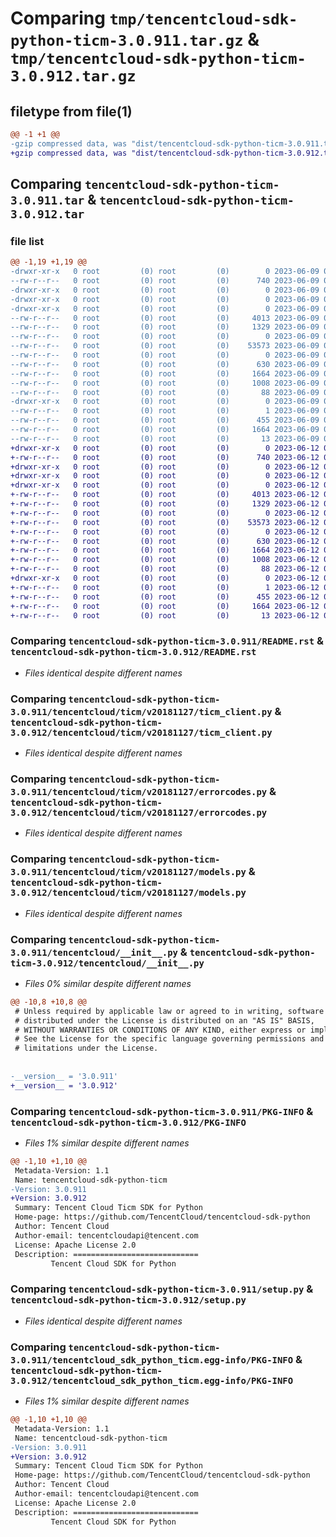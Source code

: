 # Comparing `tmp/tencentcloud-sdk-python-ticm-3.0.911.tar.gz` & `tmp/tencentcloud-sdk-python-ticm-3.0.912.tar.gz`

## filetype from file(1)

```diff
@@ -1 +1 @@
-gzip compressed data, was "dist/tencentcloud-sdk-python-ticm-3.0.911.tar", last modified: Fri Jun  9 02:29:15 2023, max compression
+gzip compressed data, was "dist/tencentcloud-sdk-python-ticm-3.0.912.tar", last modified: Mon Jun 12 03:14:04 2023, max compression
```

## Comparing `tencentcloud-sdk-python-ticm-3.0.911.tar` & `tencentcloud-sdk-python-ticm-3.0.912.tar`

### file list

```diff
@@ -1,19 +1,19 @@
-drwxr-xr-x   0 root         (0) root         (0)        0 2023-06-09 02:29:15.000000 tencentcloud-sdk-python-ticm-3.0.911/
--rw-r--r--   0 root         (0) root         (0)      740 2023-06-09 02:29:15.000000 tencentcloud-sdk-python-ticm-3.0.911/README.rst
-drwxr-xr-x   0 root         (0) root         (0)        0 2023-06-09 02:29:15.000000 tencentcloud-sdk-python-ticm-3.0.911/tencentcloud/
-drwxr-xr-x   0 root         (0) root         (0)        0 2023-06-09 02:29:15.000000 tencentcloud-sdk-python-ticm-3.0.911/tencentcloud/ticm/
-drwxr-xr-x   0 root         (0) root         (0)        0 2023-06-09 02:29:15.000000 tencentcloud-sdk-python-ticm-3.0.911/tencentcloud/ticm/v20181127/
--rw-r--r--   0 root         (0) root         (0)     4013 2023-06-09 02:29:15.000000 tencentcloud-sdk-python-ticm-3.0.911/tencentcloud/ticm/v20181127/ticm_client.py
--rw-r--r--   0 root         (0) root         (0)     1329 2023-06-09 02:29:15.000000 tencentcloud-sdk-python-ticm-3.0.911/tencentcloud/ticm/v20181127/errorcodes.py
--rw-r--r--   0 root         (0) root         (0)        0 2023-06-09 02:29:15.000000 tencentcloud-sdk-python-ticm-3.0.911/tencentcloud/ticm/v20181127/__init__.py
--rw-r--r--   0 root         (0) root         (0)    53573 2023-06-09 02:29:15.000000 tencentcloud-sdk-python-ticm-3.0.911/tencentcloud/ticm/v20181127/models.py
--rw-r--r--   0 root         (0) root         (0)        0 2023-06-09 02:29:15.000000 tencentcloud-sdk-python-ticm-3.0.911/tencentcloud/ticm/__init__.py
--rw-r--r--   0 root         (0) root         (0)      630 2023-06-09 02:29:15.000000 tencentcloud-sdk-python-ticm-3.0.911/tencentcloud/__init__.py
--rw-r--r--   0 root         (0) root         (0)     1664 2023-06-09 02:29:15.000000 tencentcloud-sdk-python-ticm-3.0.911/PKG-INFO
--rw-r--r--   0 root         (0) root         (0)     1008 2023-06-09 02:29:15.000000 tencentcloud-sdk-python-ticm-3.0.911/setup.py
--rw-r--r--   0 root         (0) root         (0)       88 2023-06-09 02:29:15.000000 tencentcloud-sdk-python-ticm-3.0.911/setup.cfg
-drwxr-xr-x   0 root         (0) root         (0)        0 2023-06-09 02:29:15.000000 tencentcloud-sdk-python-ticm-3.0.911/tencentcloud_sdk_python_ticm.egg-info/
--rw-r--r--   0 root         (0) root         (0)        1 2023-06-09 02:29:15.000000 tencentcloud-sdk-python-ticm-3.0.911/tencentcloud_sdk_python_ticm.egg-info/dependency_links.txt
--rw-r--r--   0 root         (0) root         (0)      455 2023-06-09 02:29:15.000000 tencentcloud-sdk-python-ticm-3.0.911/tencentcloud_sdk_python_ticm.egg-info/SOURCES.txt
--rw-r--r--   0 root         (0) root         (0)     1664 2023-06-09 02:29:15.000000 tencentcloud-sdk-python-ticm-3.0.911/tencentcloud_sdk_python_ticm.egg-info/PKG-INFO
--rw-r--r--   0 root         (0) root         (0)       13 2023-06-09 02:29:15.000000 tencentcloud-sdk-python-ticm-3.0.911/tencentcloud_sdk_python_ticm.egg-info/top_level.txt
+drwxr-xr-x   0 root         (0) root         (0)        0 2023-06-12 03:14:04.000000 tencentcloud-sdk-python-ticm-3.0.912/
+-rw-r--r--   0 root         (0) root         (0)      740 2023-06-12 03:14:04.000000 tencentcloud-sdk-python-ticm-3.0.912/README.rst
+drwxr-xr-x   0 root         (0) root         (0)        0 2023-06-12 03:14:04.000000 tencentcloud-sdk-python-ticm-3.0.912/tencentcloud/
+drwxr-xr-x   0 root         (0) root         (0)        0 2023-06-12 03:14:04.000000 tencentcloud-sdk-python-ticm-3.0.912/tencentcloud/ticm/
+drwxr-xr-x   0 root         (0) root         (0)        0 2023-06-12 03:14:04.000000 tencentcloud-sdk-python-ticm-3.0.912/tencentcloud/ticm/v20181127/
+-rw-r--r--   0 root         (0) root         (0)     4013 2023-06-12 03:14:04.000000 tencentcloud-sdk-python-ticm-3.0.912/tencentcloud/ticm/v20181127/ticm_client.py
+-rw-r--r--   0 root         (0) root         (0)     1329 2023-06-12 03:14:04.000000 tencentcloud-sdk-python-ticm-3.0.912/tencentcloud/ticm/v20181127/errorcodes.py
+-rw-r--r--   0 root         (0) root         (0)        0 2023-06-12 03:14:04.000000 tencentcloud-sdk-python-ticm-3.0.912/tencentcloud/ticm/v20181127/__init__.py
+-rw-r--r--   0 root         (0) root         (0)    53573 2023-06-12 03:14:04.000000 tencentcloud-sdk-python-ticm-3.0.912/tencentcloud/ticm/v20181127/models.py
+-rw-r--r--   0 root         (0) root         (0)        0 2023-06-12 03:14:04.000000 tencentcloud-sdk-python-ticm-3.0.912/tencentcloud/ticm/__init__.py
+-rw-r--r--   0 root         (0) root         (0)      630 2023-06-12 03:14:04.000000 tencentcloud-sdk-python-ticm-3.0.912/tencentcloud/__init__.py
+-rw-r--r--   0 root         (0) root         (0)     1664 2023-06-12 03:14:04.000000 tencentcloud-sdk-python-ticm-3.0.912/PKG-INFO
+-rw-r--r--   0 root         (0) root         (0)     1008 2023-06-12 03:14:04.000000 tencentcloud-sdk-python-ticm-3.0.912/setup.py
+-rw-r--r--   0 root         (0) root         (0)       88 2023-06-12 03:14:04.000000 tencentcloud-sdk-python-ticm-3.0.912/setup.cfg
+drwxr-xr-x   0 root         (0) root         (0)        0 2023-06-12 03:14:04.000000 tencentcloud-sdk-python-ticm-3.0.912/tencentcloud_sdk_python_ticm.egg-info/
+-rw-r--r--   0 root         (0) root         (0)        1 2023-06-12 03:14:04.000000 tencentcloud-sdk-python-ticm-3.0.912/tencentcloud_sdk_python_ticm.egg-info/dependency_links.txt
+-rw-r--r--   0 root         (0) root         (0)      455 2023-06-12 03:14:04.000000 tencentcloud-sdk-python-ticm-3.0.912/tencentcloud_sdk_python_ticm.egg-info/SOURCES.txt
+-rw-r--r--   0 root         (0) root         (0)     1664 2023-06-12 03:14:04.000000 tencentcloud-sdk-python-ticm-3.0.912/tencentcloud_sdk_python_ticm.egg-info/PKG-INFO
+-rw-r--r--   0 root         (0) root         (0)       13 2023-06-12 03:14:04.000000 tencentcloud-sdk-python-ticm-3.0.912/tencentcloud_sdk_python_ticm.egg-info/top_level.txt
```

### Comparing `tencentcloud-sdk-python-ticm-3.0.911/README.rst` & `tencentcloud-sdk-python-ticm-3.0.912/README.rst`

 * *Files identical despite different names*

### Comparing `tencentcloud-sdk-python-ticm-3.0.911/tencentcloud/ticm/v20181127/ticm_client.py` & `tencentcloud-sdk-python-ticm-3.0.912/tencentcloud/ticm/v20181127/ticm_client.py`

 * *Files identical despite different names*

### Comparing `tencentcloud-sdk-python-ticm-3.0.911/tencentcloud/ticm/v20181127/errorcodes.py` & `tencentcloud-sdk-python-ticm-3.0.912/tencentcloud/ticm/v20181127/errorcodes.py`

 * *Files identical despite different names*

### Comparing `tencentcloud-sdk-python-ticm-3.0.911/tencentcloud/ticm/v20181127/models.py` & `tencentcloud-sdk-python-ticm-3.0.912/tencentcloud/ticm/v20181127/models.py`

 * *Files identical despite different names*

### Comparing `tencentcloud-sdk-python-ticm-3.0.911/tencentcloud/__init__.py` & `tencentcloud-sdk-python-ticm-3.0.912/tencentcloud/__init__.py`

 * *Files 0% similar despite different names*

```diff
@@ -10,8 +10,8 @@
 # Unless required by applicable law or agreed to in writing, software
 # distributed under the License is distributed on an "AS IS" BASIS,
 # WITHOUT WARRANTIES OR CONDITIONS OF ANY KIND, either express or implied.
 # See the License for the specific language governing permissions and
 # limitations under the License.
 
 
-__version__ = '3.0.911'
+__version__ = '3.0.912'
```

### Comparing `tencentcloud-sdk-python-ticm-3.0.911/PKG-INFO` & `tencentcloud-sdk-python-ticm-3.0.912/PKG-INFO`

 * *Files 1% similar despite different names*

```diff
@@ -1,10 +1,10 @@
 Metadata-Version: 1.1
 Name: tencentcloud-sdk-python-ticm
-Version: 3.0.911
+Version: 3.0.912
 Summary: Tencent Cloud Ticm SDK for Python
 Home-page: https://github.com/TencentCloud/tencentcloud-sdk-python
 Author: Tencent Cloud
 Author-email: tencentcloudapi@tencent.com
 License: Apache License 2.0
 Description: ============================
         Tencent Cloud SDK for Python
```

### Comparing `tencentcloud-sdk-python-ticm-3.0.911/setup.py` & `tencentcloud-sdk-python-ticm-3.0.912/setup.py`

 * *Files identical despite different names*

### Comparing `tencentcloud-sdk-python-ticm-3.0.911/tencentcloud_sdk_python_ticm.egg-info/PKG-INFO` & `tencentcloud-sdk-python-ticm-3.0.912/tencentcloud_sdk_python_ticm.egg-info/PKG-INFO`

 * *Files 1% similar despite different names*

```diff
@@ -1,10 +1,10 @@
 Metadata-Version: 1.1
 Name: tencentcloud-sdk-python-ticm
-Version: 3.0.911
+Version: 3.0.912
 Summary: Tencent Cloud Ticm SDK for Python
 Home-page: https://github.com/TencentCloud/tencentcloud-sdk-python
 Author: Tencent Cloud
 Author-email: tencentcloudapi@tencent.com
 License: Apache License 2.0
 Description: ============================
         Tencent Cloud SDK for Python
```

